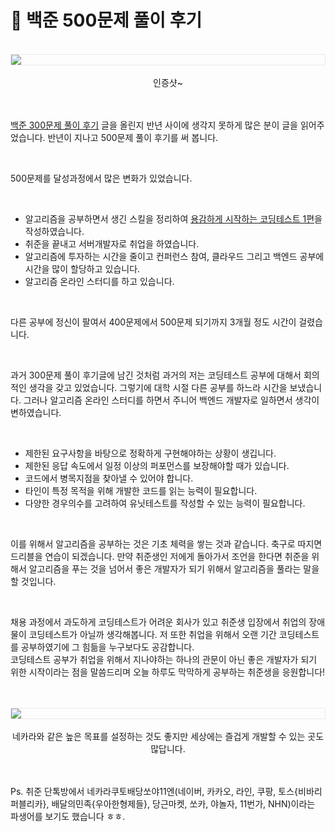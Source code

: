 # 🚀 백준 500문제 풀이 후기 


<br />
<img src="https://github.com/KoEonYack/Tistory-Coveant/blob/master/Article/%ED%94%84%EB%A1%9C%EC%A0%9D%ED%8A%B8%ED%9B%84%EA%B8%B0/%EB%B0%B1%EC%A4%80500%EB%AC%B8%EC%A0%9C%EB%8B%AC%EC%84%B1/img/500.png?raw=true" align="center" style="display: block; margin: 0px auto; display: block; height: auto; border:1px solid #eaeaea; padding: 0px;" width="" >
<br />
<center> 인증샷~ </center>
<br/>
<br/>

[백준 300문제 풀이 후기](https://covenant.tistory.com/136) 글을 올린지 반년 사이에 생각지 못하게 많은 분이 글을 읽어주었습니다. 반년이 지나고 500문제 풀이 후기를 써 봅니다. 

<br/>

500문제를 달성과정에서 많은 변화가 있었습니다.

<br />

- 알고리즘을 공부하면서 생긴 스킬을 정리하여 [용감하게 시작하는 코딩테스트 1편](https://covenant.tistory.com/141)을 작성하였습니다.
- 취준을 끝내고 서버개발자로 취업을 하였습니다.
- 알고리즘에 투자하는 시간을 줄이고 컨퍼런스 참여, 클라우드 그리고 백엔드 공부에 시간을 많이 할당하고 있습니다.
- 알고리즘 온라인 스터디를 하고 있습니다.

<br />

다른 공부에 정신이 팔여서 400문제에서 500문제 되기까지 3개월 정도 시간이 걸렸습니다.

<br />

과거 300문제 풀이 후기글에 남긴 것처럼 과거의 저는 코딩테스트 공부에 대해서 회의적인 생각을 갖고 있었습니다. 그렇기에 대학 시절 다른 공부를 하느라 시간을 보냈습니다.
그러나 알고리즘 온라인 스터디를 하면서 주니어 백엔드 개발자로 일하면서 생각이 변하였습니다.

<br />

- 제한된 요구사항을 바탕으로 정확하게 구현해야하는 상황이 생깁니다.
- 제한된 응답 속도에서 일정 이상의 퍼포먼스를 보장해야할 때가 있습니다. 
- 코드에서 병목지점을 찾아낼 수 있어야 합니다.
- 타인이 특정 목적을 위해 개발한 코드를 읽는 능력이 필요합니다.
- 다양한 경우의수를 고려하여 유닛테스트를 작성할 수 있는 능력이 필요합니다.

<br />

이를 위해서 알고리즘을 공부하는 것은 기초 체력을 쌓는 것과 같습니다. 축구로 따지면 드리블을 연습이 되겠습니다. 만약 취준생인 저에게 돌아가서 조언을 한다면 취준을 위해서 알고리즘을 푸는 것을 넘어서 좋은 개발자가 되기 위해서 알고리즘을 풀라는 말을 할 것입니다. 

<br />

채용 과정에서 과도하게 코딩테스트가 어려운 회사가 있고 취준생 입장에서 취업의 장애물이 코딩테스트가 아닐까 생각해봅니다. 저 또한 취업을 위해서 오랜 기간 코딩테스트를 공부하였기에 그 힘듦을 누구보다도 공감합니다. <br />
코딩테스트 공부가 취업을 위해서 지나야하는 하나의 관문이 아닌 좋은 개발자가 되기 위한 시작이라는 점을 말씀드리며 오늘 하루도 막막하게 공부하는 취준생을 응원합니다! <br />


<br />
<br />
<img src="https://github.com/KoEonYack/Tistory-Coveant/blob/master/Article/%ED%94%84%EB%A1%9C%EC%A0%9D%ED%8A%B8%ED%9B%84%EA%B8%B0/%EB%B0%B1%EC%A4%80500%EB%AC%B8%EC%A0%9C%EB%8B%AC%EC%84%B1/img/naver.jpg?raw=true" align="center" style="display: block; margin: 0px auto; display: block; height: auto; border:1px solid #eaeaea; padding: 0px;" width="" >
<br />
<center> 네카라와 같은 높은 목표를 설정하는 것도 좋지만 세상에는 즐겁게 개발할 수 있는 곳도 많답니다. </center>

<br />
<br />

Ps. 
취준 단톡방에서 네카라쿠토배당쏘야11엔(네이버, 카카오, 라인, 쿠팡, 토스{비바리퍼블리카}, 배달의민족{우아한형제들}, 당근마켓, 쏘카, 야놀자, 11번가, NHN)이라는 파생어를 보기도 했습니다 ㅎㅎ. 